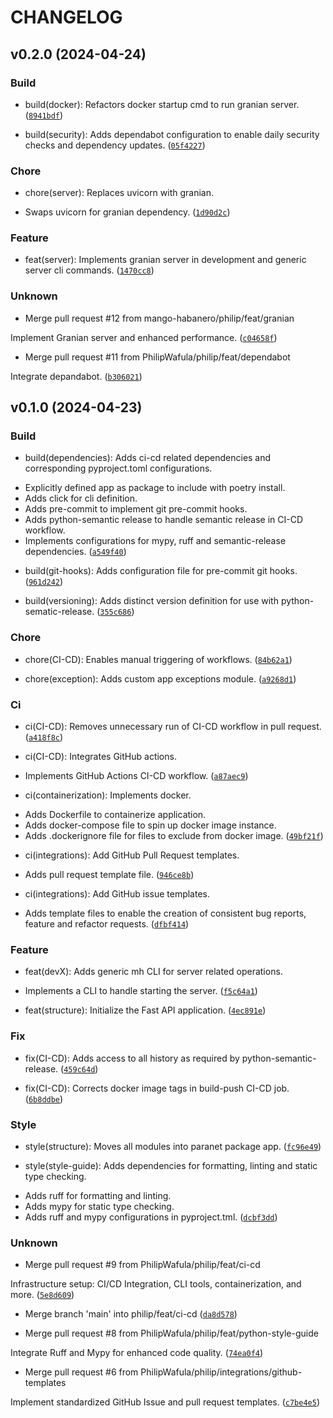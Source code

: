 # CHANGELOG



## v0.2.0 (2024-04-24)

### Build

* build(docker): Refactors docker startup cmd to run granian server. ([`8941bdf`](https://github.com/mango-habanero/mango-habanero-be/commit/8941bdf3e2883a6e22ba292ffd582211c81e760b))

* build(security): Adds dependabot configuration to enable daily security checks and dependency updates. ([`05f4227`](https://github.com/mango-habanero/mango-habanero-be/commit/05f42273dd55731e3d746ac28fccbec49ebb6ab3))

### Chore

* chore(server): Replaces uvicorn with granian.

- Swaps uvicorn for granian dependency. ([`1d90d2c`](https://github.com/mango-habanero/mango-habanero-be/commit/1d90d2c19ed187001b08f9378b51887a2deb6b3b))

### Feature

* feat(server): Implements granian server in development and generic server cli commands. ([`1470cc8`](https://github.com/mango-habanero/mango-habanero-be/commit/1470cc80b78fec16697dbd6aaa12cce95176c771))

### Unknown

* Merge pull request #12 from mango-habanero/philip/feat/granian

Implement Granian server and enhanced performance. ([`c04658f`](https://github.com/mango-habanero/mango-habanero-be/commit/c04658fcaa3723ddffff23b9afc0a48c01993c7d))

* Merge pull request #11 from PhilipWafula/philip/feat/dependabot

Integrate depandabot. ([`b306021`](https://github.com/mango-habanero/mango-habanero-be/commit/b3060212a703e395141b9cc4bc8a91d105afba93))


## v0.1.0 (2024-04-23)

### Build

* build(dependencies): Adds ci-cd related dependencies and corresponding pyproject.toml configurations.

- Explicitly defined app as package to include with poetry install.
- Adds click for cli definition.
- Adds pre-commit to implement git pre-commit hooks.
- Adds python-semantic release to handle semantic release in CI-CD
workflow.
- Implements configurations for mypy, ruff and semantic-release dependencies. ([`a549f40`](https://github.com/mango-habanero/mango-habanero-be/commit/a549f403897d7594566c9f004d758358e675a653))

* build(git-hooks): Adds configuration file for pre-commit git hooks. ([`961d242`](https://github.com/mango-habanero/mango-habanero-be/commit/961d2426a033badd93b6cc278b66896c5fd8a54c))

* build(versioning): Adds distinct version definition for use with python-sematic-release. ([`355c686`](https://github.com/mango-habanero/mango-habanero-be/commit/355c68627512effee44d8d623a9bd4c1c449fb3c))

### Chore

* chore(CI-CD): Enables manual triggering of workflows. ([`84b62a1`](https://github.com/mango-habanero/mango-habanero-be/commit/84b62a17b1f878062f7de15b4197f0b8ad4746be))

* chore(exception): Adds custom app exceptions module. ([`a9268d1`](https://github.com/mango-habanero/mango-habanero-be/commit/a9268d10b1a4a962cc841d05c652f8f503c4590d))

### Ci

* ci(CI-CD): Removes unnecessary run of CI-CD workflow in pull request. ([`a418f8c`](https://github.com/mango-habanero/mango-habanero-be/commit/a418f8c7624eed9c42ebd5a89c1c7398587d88c4))

* ci(CI-CD): Integrates GitHub actions.

- Implements GitHub Actions CI-CD workflow. ([`a87aec9`](https://github.com/mango-habanero/mango-habanero-be/commit/a87aec90119edd61c65220a0c9e1ae9c732e7dff))

* ci(containerization): Implements docker.

- Adds Dockerfile to containerize application.
- Adds docker-compose file to spin up docker image instance.
- Adds .dockerignore file for files to exclude from docker image. ([`49bf21f`](https://github.com/mango-habanero/mango-habanero-be/commit/49bf21f760590d402e95f352401dc96a33d52532))

* ci(integrations): Add GitHub Pull Request templates.

- Adds pull request template file. ([`946ce8b`](https://github.com/mango-habanero/mango-habanero-be/commit/946ce8b061c3733dae0b2b56eb14dd5340c4a2b2))

* ci(integrations): Add GitHub issue templates.

- Adds template files to enable the creation of consistent bug reports,
feature and refactor requests. ([`dfbf414`](https://github.com/mango-habanero/mango-habanero-be/commit/dfbf41456e72c27dc263b49fbbbafb94e57e4108))

### Feature

* feat(devX): Adds generic mh CLI for server related operations.

- Implements a CLI to handle starting the server. ([`f5c64a1`](https://github.com/mango-habanero/mango-habanero-be/commit/f5c64a1ca7569305cd5cf36b18357ea0e2ea5155))

* feat(structure): Initialize the Fast API application. ([`4ec891e`](https://github.com/mango-habanero/mango-habanero-be/commit/4ec891e8912185056847945231430152e6a7e44f))

### Fix

* fix(CI-CD): Adds access to all history as required by python-semantic-release. ([`459c64d`](https://github.com/mango-habanero/mango-habanero-be/commit/459c64d250b8bf381b2bac614c5a2133af91ba29))

* fix(CI-CD): Corrects docker image tags in build-push CI-CD job. ([`6b8ddbe`](https://github.com/mango-habanero/mango-habanero-be/commit/6b8ddbe4925733929c3daa8bcde0cedb0c552c02))

### Style

* style(structure): Moves all modules into paranet package app. ([`fc96e49`](https://github.com/mango-habanero/mango-habanero-be/commit/fc96e493f0863550c212c64b1fe113b4e8288789))

* style(style-guide): Adds dependencies for formatting, linting and static type checking.

- Adds ruff for formatting and linting.
- Adds mypy for static type checking.
- Adds ruff and mypy configurations in pyproject.tml. ([`dcbf3dd`](https://github.com/mango-habanero/mango-habanero-be/commit/dcbf3dd1a3e5449a899fca72dea160e7b4abe350))

### Unknown

* Merge pull request #9 from PhilipWafula/philip/feat/ci-cd

Infrastructure setup: CI/CD Integration, CLI tools, containerization, and more. ([`5e8d609`](https://github.com/mango-habanero/mango-habanero-be/commit/5e8d6091948ba8fc813488c43c6ac5cb08ec27e3))

* Merge branch &#39;main&#39; into philip/feat/ci-cd ([`da8d578`](https://github.com/mango-habanero/mango-habanero-be/commit/da8d5789f48474a4182ff5b65858daf87be72450))

* Merge pull request #8 from PhilipWafula/philip/feat/python-style-guide

Integrate Ruff and Mypy for enhanced code quality. ([`74ea0f4`](https://github.com/mango-habanero/mango-habanero-be/commit/74ea0f4037307b2855249c5786d21528af2d22ba))

* Merge pull request #6 from PhilipWafula/philip/integrations/github-templates

Implement standardized GitHub Issue and pull request templates. ([`c7be4e5`](https://github.com/mango-habanero/mango-habanero-be/commit/c7be4e5077642d9b12a82bdd160b037780fc838f))
